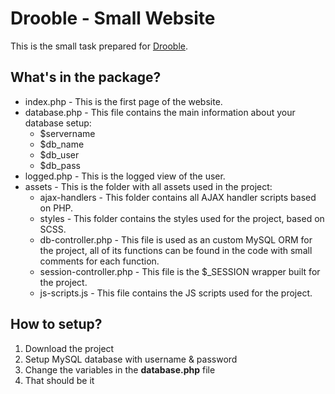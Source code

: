 # Drooble - Small Website
This is the small task prepared for <a href="https://drooble.com">Drooble</a>.

<h2>What's in the package?</h2>
<ul>
  <li>index.php - This is the first page of the website.</li>
  <li>database.php - This file contains the main information about your database setup:
    <ul>
      <li>$servername</li>
      <li>$db_name</li>
      <li>$db_user</li>
      <li>$db_pass</li>
    </ul>
  </li>
  <li>logged.php - This is the logged view of the user.</li>
  <li>assets - This is the folder with all assets used in the project:
    <ul>
      <li>ajax-handlers - This folder contains all AJAX handler scripts based on PHP.</li>
      <li>styles - This folder contains the styles used for the project, based on SCSS.</li>
      <li>db-controller.php - This file is used as an custom MySQL ORM for the project, all of its functions can be found in the code with small comments for each function.</li>
      <li>session-controller.php - This file is the $_SESSION wrapper built for the project.</li>
      <li>js-scripts.js - This file contains the JS scripts used for the project.</li>
    </ul>
  </li>
</ul>

<h2>How to setup?</h2>
<ol>
  <li>Download the project</li>
  <li>Setup MySQL database with username & password</li>
  <li>Change the variables in the <strong>database.php</strong> file</li>
  <li>That should be it</li>
</ol>
